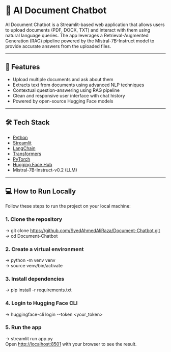 # 📄 AI Document Chatbot

AI Document Chatbot is a Streamlit-based web application that allows users to upload documents (PDF, DOCX, TXT) and interact with them using natural language queries. The app leverages a Retrieval-Augmented Generation (RAG) pipeline powered by the Mistral-7B-Instruct model to provide accurate answers from the uploaded files.

---

## 🚀 Features

- Upload multiple documents and ask about them
- Extracts text from documents using advanced NLP techniques
- Contextual question-answering using RAG pipeline
- Clean and responsive user interface with chat history
- Powered by open-source Hugging Face models
  
---

## 🛠️ Tech Stack

- [Python](https://www.python.org/)
- [Streamlit](https://streamlit.io/)
- [LangChain](https://www.langchain.com/)
- [Transformers](https://huggingface.co/docs/transformers/)
- [PyTorch](https://pytorch.org/)
- [Hugging Face Hub](https://huggingface.co/)
- Mistral-7B-Instruct-v0.2 (LLM)
  
---

## 💻 How to Run Locally

Follow these steps to run the project on your local machine:

### 1. **Clone the repository**<br>

   -> git clone https://github.com/SyedAhmedAliRaza/Document-Chatbot.git<br>
   -> cd Document-Chatbot

### 2. **Create a virtual environment**<br>

   -> python -m venv venv<br>
   -> source venv/bin/activate
          
### 3. **Install dependencies**<br>

   -> pip install -r requirements.txt

 ### 4. **Login to Hugging Face CLI**<br>
 
   -> huggingface-cli login --token <your_token>

 ### 5. **Run the app**<br>
 
   -> streamlit run app.py<br>
    Open [http://localhost:8501](http://localhost:8501) with your browser to see the result.


